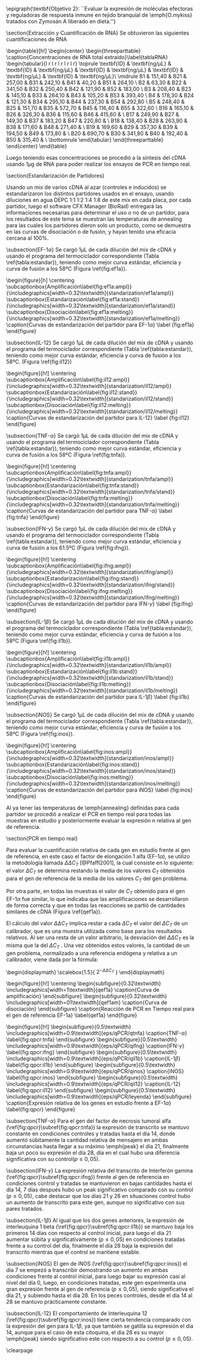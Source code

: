 \epigraph{\textbf{Objetivo 2}: ``Evaluar la expresión de moléculas efectoras y reguladoras de respuesta inmune en tejido branquial de \emph{O.mykiss} tratados con Zymosán A liberado en dieta.''}

\section{Extracción y Cuantificación de RNA}
Se obtuvieron las siguientes cuantificaciones de RNA

\begin{table}[h!]
    \begin{center}
        \begin{threeparttable}
            \caption{Concentraciones de RNA total extraído}\label{tablaRNA}
            \begin{tabular}{l r l r l r l r l r}
            	\toprule
            	\textbf{ID}   & \textbf{ng/µL} & \textbf{ID} & \textbf{ng/µL} & \textbf{ID} & \textbf{ng/µL} & \textbf{ID} & \textbf{ng/µL} & \textbf{ID} & \textbf{ng/µL}\\
            	\midrule
            	B1    & 151,40 & B21 & 257,00 & B31 & 242,10 & B41 & 40,20 & B51 & 264,10 \\
            	B2 & 63,30 & B22 & 341,50 & B32 & 250,40 & B42 & 121,90 & B52 & 183,00 \\
            	B3 & 208,40 & B23 & 145,10 & B33 & 264,10 & B43 & 105,20 & B53 & 393,40 \\
            	B4 & 178,30 & B24 & 121,30 & B34 & 295,10 & B44 & 237,30 & B54 & 292,80 \\
            	B5 & 248,40 & B25 & 151,70 & B35 & 572,70 & B45 & 116,40 & B55 & 322,60 \\
            	B16 & 165,10 & B26 & 326,30 & B36 & 115,60 & B46 & 415,60 & \\
            	B17 & 249,90 & B27 & 149,30 & B37 & 183,20 & B47 & 220,80 & \\
            	B18 & 138,40 & B28 & 263,90 & B38 & 171,60 & B48 & 271,40 & \\
            	B19 & 169,60 & B29 & 357,30 & B39 & 194,50 & B49 & 173,80 & \\
            	B20 & 690,70 & B30 & 341,80 & B40 & 192,40 & B50 & 315,40 & \\
                \bottomrule
            \end{tabular}
        \end{threeparttable}
    \end{center}
\end{table}

Luego teniendo esas concentraciones se procedió a la síntesis del cDNA usando 1µg de RNA para poder realizar los ensayos de PCR en tiempo real.

\section{Estandarización de Partidores}

Usando un mix de varios cDNA al azar (controles e inducidos) se estandarizaron los distintos partidores usados en el ensayo, usando diluciones en agua DEPC 1:1 1:2 1:4 1:8 de este mix en cada placa, por cada partidor, luego el software CFX Manager (BioRad) entregará las informaciones necesarias para determinar el uso o no de un partidor, para los resultados de este tema se muestran las temperaturas de annealing para las cuales los partidores dieron solo un producto, como se demuestra en las curvas de disociación o de fusión, y hayan tenido una eficacia cercana al 100\%.

\subsection{EF-1$\alpha$}
Se cargó 1µL de cada dilución del mix de cDNA y usando el programa del termociclador correspondiente (Tabla \ref{tabla:estandar}), teniendo como mejor curva estándar, eficiencia y curva de fusión a los 58ºC (Figura \ref{fig:ef1a}).

\begin{figure}[h]
	\centering
   		\subcaptionbox{Amplificación\label{fig:ef1a:ampl}}
		{\includegraphics[width=0.32\textwidth]{standarization/ef1a/ampl}}
		\subcaptionbox{Estandarización\label{fig:ef1a:stand}}
		{\includegraphics[width=0.32\textwidth]{standarization/ef1a/stand}}
		\subcaptionbox{Disociación\label{fig:ef1a:melting}}
		{\includegraphics[width=0.32\textwidth]{standarization/ef1a/melting}}
        \caption{Curvas de estandarización del partidor para EF-1$\alpha$}
    \label {fig:ef1a}
\end{figure}


\subsection{IL-12}
Se cargó 1µL de cada dilución del mix de cDNA y usando el programa del termociclador correspondiente (Tabla \ref{tabla:estandar}), teniendo como mejor curva estándar, eficiencia y curva de fusión a los 58ºC. (Figura \ref{fig:il12})

\begin{figure}[h!]
	\centering
   		\subcaptionbox{Amplificación\label{fig:il12:ampl}}
		{\includegraphics[width=0.32\textwidth]{standarization/il12/ampl}}
		\subcaptionbox{Estandarización\label{fig:il12:stand}}
		{\includegraphics[width=0.32\textwidth]{standarization/il12/stand}}
		\subcaptionbox{Disociación\label{fig:il12:melting}}
		{\includegraphics[width=0.32\textwidth]{standarization/il12/melting}}
        \caption{Curvas de estandarización del partidor para IL-12}
        \label {fig:il12}
\end{figure}

\subsection{TNF-$\alpha$}
Se cargó 1µL de cada dilución del mix de cDNA y usando el programa del termociclador correspondiente (Tabla \ref{tabla:estandar}), teniendo como mejor curva estándar, eficiencia y curva de fusión a los 58ºC (Figura \ref{fig:tnfa}).

\begin{figure}[h!]
\centering
   \subcaptionbox{Amplificación\label{fig:tnfa:ampl}}
		{\includegraphics[width=0.32\textwidth]{standarization/tnfa/ampl}}
		\subcaptionbox{Estandarización\label{fig:tnfa:stand}}
		{\includegraphics[width=0.32\textwidth]{standarization/tnfa/stand}}
		\subcaptionbox{Disociación\label{fig:tnfa:melting}}
		{\includegraphics[width=0.32\textwidth]{standarization/tnfa/melting}}
        \caption{Curvas de estandarización del partidor para TNF-$\alpha$}
    \label {fig:tnfa}
\end{figure}

\subsection{IFN-$\gamma$}
Se cargó 1µL de cada dilución del mix de cDNA y usando el programa del termociclador correspondiente (Tabla \ref{tabla:estandar}), teniendo como mejor curva estándar, eficiencia y curva de fusión a los 61.5ºC (Figura \ref{fig:ifng}).

\begin{figure}[h!]
\centering
   		\subcaptionbox{Amplificación\label{fig:ifng:ampl}}
		{\includegraphics[width=0.32\textwidth]{standarization/ifng/ampl}}
		\subcaptionbox{Estandarización\label{fig:ifng:stand}}
		{\includegraphics[width=0.32\textwidth]{standarization/ifng/stand}}
		\subcaptionbox{Disociación\label{fig:ifng:melting}}
		{\includegraphics[width=0.32\textwidth]{standarization/ifng/melting}}
         \caption{Curvas de estandarización del partidor para IFN-$\gamma$}
         \label {fig:ifng}
    \end{figure}

\subsection{IL-1$\beta$}
Se cargó 1µL de cada dilución del mix de cDNA y usando el programa del termociclador correspondiente (Tabla \ref{tabla:estandar}), teniendo como mejor curva estándar, eficiencia y curva de fusión a los 58ºC (Figura \ref{fig:il1b}).

\begin{figure}[h!]
\centering
   \subcaptionbox{Amplificación\label{fig:il1b:ampl}}
		{\includegraphics[width=0.32\textwidth]{standarization/il1b/ampl}}
		\subcaptionbox{Estandarización\label{fig:il1b:stand}}
		{\includegraphics[width=0.32\textwidth]{standarization/il1b/stand}}
		\subcaptionbox{Disociación\label{fig:il1b:melting}}
		{\includegraphics[width=0.32\textwidth]{standarization/il1b/melting}}
        \caption{Curvas de estandarización del partidor para IL-1$\beta$}
    \label {fig:il1b}
\end{figure}

\subsection{iNOS}
Se cargó 1µL de cada dilución del mix de cDNA y usando el programa del termociclador correspondiente (Tabla \ref{tabla:estandar}), teniendo como mejor curva estándar, eficiencia y curva de fusión a los 58ºC (Figura \ref{fig:inos}).

\begin{figure}[h!]
\centering
   \subcaptionbox{Amplificación\label{fig:inos:ampl}}
		{\includegraphics[width=0.32\textwidth]{standarization/inos/ampl}}
		\subcaptionbox{Estandarización\label{fig:inos:stand}}
		{\includegraphics[width=0.32\textwidth]{standarization/inos/stand}}
		\subcaptionbox{Disociación\label{fig:inos:melting}}
		{\includegraphics[width=0.32\textwidth]{standarization/inos/melting}}
        \caption{Curvas de estandarización del partidor para iNOS}
    \label {fig:inos}
\end{figure}

Al ya tener las temperaturas de \emph{annealing} definidas para cada partidor se procedió a realizar el PCR en tiempo real para todas las muestras en estudio y posteriormente evaluar la expresión n relativa al gen de referencia.

\section{PCR en tiempo real}

Para evaluar la cuantificación relativa de cada gen en estudio frente al gen de referencia, en este caso el factor de elongación 1 alfa (EF-1$\alpha$), se utilizo la metodología llamada $\Delta\Delta C_T$ [@Pfaffl2001], la cual consiste en lo siguiente: el valor $\Delta C_T$ se determina restando la media de los valores $C_T$ obtenidos para el gen de referencia de la media de los valores $C_T$
del gen problema.

Por otra parte, en todas las muestras el valor de $C_T$ obtenido para el gen EF-1$\alpha$ fue similar, lo que indicaba que las amplificaciones se desarrollaron de forma correcta y que en todas las reacciones se partió de cantidades similares de cDNA (Figura \ref{qef1a}).

El cálculo del valor $\Delta\Delta C_T$ implica restar a cada $\Delta C_T$ el valor del $\Delta C_T$ de un calibrador, que es una muestra utilizada como base para los resultados relativos. Al ser una resta de un valor arbitrario, la desviación del $\Delta\Delta C_T$ es la misma que la del $\Delta C_T$ . Una vez obtenidos estos valores, la cantidad de un gen problema, normalizado a una referencia endógena y relativa a un calibrador, viene dada por la fórmula: 

\begin{displaymath}
\scalebox{1.5}{
$2^{-\Delta\Delta C_T}$
}
\end{displaymath}

\begin{figure}[h!]
	\centering
    \begin{subfigure}{0.32\textwidth}
		\includegraphics[width=1\textwidth]{qef1a}
        \caption{Curva de amplificación}
		\end{subfigure}
    \begin{subfigure}{0.32\textwidth}
        \includegraphics[width=01\textwidth]{qef1am}
        \caption{Curva de disociación}
    \end{subfigure}
    \caption{Reacción de PCR en Tiempo real para el gen de referencia EF-1a}
    \label{qef1a}
\end{figure}

\begin{figure}[h!]
    \begin{subfigure}{0.5\textwidth}
		\includegraphics[width=0.9\textwidth]{eps/qPCR/qtnfa}
        \caption{TNF-$\alpha$}
        \label{fig:qpcr:tnfa}
		\end{subfigure}
    \begin{subfigure}{0.5\textwidth}
        \includegraphics[width=0.9\textwidth]{eps/qPCR/qifng}
        \caption{IFN-$\gamma$}
        \label{fig:qpcr:ifng}
    \end{subfigure}
    \begin{subfigure}{0.5\textwidth}
        \includegraphics[width=0.9\textwidth]{eps/qPCR/qil1b}
    	\caption{IL-1$\beta$}
    	\label{fig:qpcr:il1b}
    \end{subfigure}
    \begin{subfigure}{0.5\textwidth}
        \includegraphics[width=0.9\textwidth]{eps/qPCR/qinos}
        \caption{iNOS}
        \label{fig:qpcr:inos}
    \end{subfigure}
    \begin{subfigure}{0.5\textwidth}
        \includegraphics[width=0.9\textwidth]{eps/qPCR/qil12}
        \caption{IL-12}
        \label{fig:qpcr:il12}
    \end{subfigure}
    \begin{subfigure}{0.5\textwidth}
        \includegraphics[width=0.9\textwidth]{eps/qPCR/leyenda}
    \end{subfigure}
    \caption{Expresión relativa de los genes en estudio frente a EF-1$\alpha$}
    \label{fig:qpcr}
\end{figure}


\subsection{TNF-$\alpha$}
Para el gen del factor de necrosis tumoral alfa (\ref{fig:qpcr}\subref{fig:qpcr:tnfa}) la expresión de transcrito se mantuvo constante en condiciones controles y tratadas hasta el día 14, donde aumentó súbitamente la cantidad relativa de mensajero en ambas circunstancias hasta llegar a su máximo \emph{peak} el día 21,  finalmente baja un poco su expresión el día 28, día en el cual hubo una diferencia significativa con su control($p \leq 0,05$).

\subsection{IFN-$\gamma$}
La expresión relativa del transcrito de Interferón gamma (\ref{fig:qpcr}\subref{fig:qpcr:ifng}) frente al gen de referencia en condiciones control y tratadas se mantuvieron en bajas cantidades hasta el día 14, 7 días después hubo un peak significativo comparado con su control ($p \leq 0,05$), cabe destacar que los días 21 y 28 en situaciones control hubo un aumento de transcrito para este gen, aunque no significativo con sus pares tratados.

\subsection{IL-1$\beta$}
Al igual que los dos genes anteriores, la expresión de interleuquina 1 beta (\ref{fig:qpcr}\subref{fig:qpcr:il1b}) se mantuvo baja los primeros 14 días con respecto al control inicial, para luego el día 21 aumentar súbita y significativamente ($p \leq 0,05$) en condiciones tratadas frente a su control del día, finalmente el día 28 baja la expresión del transcrito mientras que el control se mantiene estable.

\subsection{iNOS}
El gen de iNOS (\ref{fig:qpcr}\subref{fig:qpcr:inos}) el día 7 se empezó a transcribir demostrando un aumento en ambas condiciones frente al control inicial, para luego bajar su expresión casi al nivel del día 0, luego, en condiciones tratadas, este gen experimenta una gran expresión frente al gen de referencia ($p \leq 0,05$), siendo significativa el día 21, y subiendo hasta el día 28. En los peces controles, desde el día 14 al 28 se mantuvo prácticamente constante.

\subsection{IL-12}
El comportamiento de Interleuquina 12 (\ref{fig:qpcr}\subref{fig:qpcr:inos}) tiene cierta tendencia comparado con la expresión del gen para IL-1$\beta$, ya que también se gatilla su expresión el día 14, aunque para el caso de esta citoquina, el día 28 es su mayor \emph{peak} siendo significativo este con respecto a su control ($p \leq 0,05$).

\clearpage
